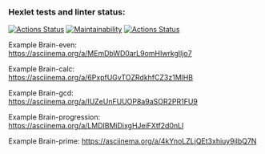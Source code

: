 ### Hexlet tests and linter status:
[![Actions Status](https://github.com/korzhishe/frontend-project-lvl1/workflows/hexlet-check/badge.svg)](https://github.com/korzhishe/frontend-project-lvl1/actions)
[![Maintainability](https://api.codeclimate.com/v1/badges/a79a3652d7e9398f59af/maintainability)](https://codeclimate.com/github/korzhishe/frontend-project-lvl1/maintainability)
[![Actions Status](https://github.com/korzhishe/frontend-project-lvl1/actions/workflows/lint-check.yml/badge.svg)](https://github.com/korzhishe/frontend-project-lvl1/actions/workflows/lint-check.yml/badge.svg)

Example Brain-even:   https://asciinema.org/a/MEmDbWD0arL9omHIwrkglIjo7

Example Brain-calc:  https://asciinema.org/a/6PxpfUGvTOZRdkhfCZ3z1MlHB

Example Brain-gcd:  https://asciinema.org/a/IUZeUnFUUOP8a9aSOR2PR1FU9

Example Brain-progression: https://asciinema.org/a/LMDIBMiDixgHJeiFXtf2d0nLl

Example Brain-prime:   https://asciinema.org/a/4kYnoLZLjQEt3xhiuy9jlbQ7N